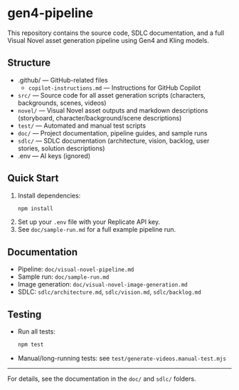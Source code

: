 # gen4-pipeline

This repository contains the source code, SDLC documentation, and a full Visual Novel asset generation pipeline using Gen4 and Kling models.

## Structure

- .github/ — GitHub-related files
  - `copilot-instructions.md` — Instructions for GitHub Copilot
- `src/` — Source code for all asset generation scripts (characters, backgrounds, scenes, videos)
- `novel/` — Visual Novel asset outputs and markdown descriptions (storyboard, character/background/scene descriptions)
- `test/` — Automated and manual test scripts
- `doc/` — Project documentation, pipeline guides, and sample runs
- `sdlc/` — SDLC documentation (architecture, vision, backlog, user stories, solution descriptions)
- .env — AI keys (ignored)

## Quick Start

1. Install dependencies:
   ```sh
   npm install
   ```
2. Set up your `.env` file with your Replicate API key.
3. See `doc/sample-run.md` for a full example pipeline run.

## Documentation
- Pipeline: `doc/visual-novel-pipeline.md`
- Sample run: `doc/sample-run.md`
- Image generation: `doc/visual-novel-image-generation.md`
- SDLC: `sdlc/architecture.md`, `sdlc/vision.md`, `sdlc/backlog.md`

## Testing
- Run all tests:
  ```sh
  npm test
  ```
- Manual/long-running tests: see `test/generate-videos.manual-test.mjs`

---
For details, see the documentation in the `doc/` and `sdlc/` folders.

